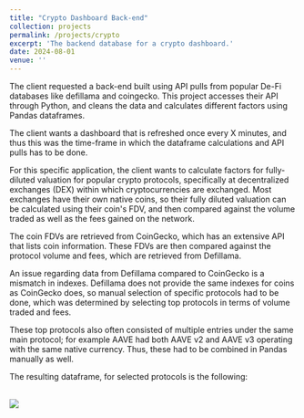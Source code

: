 ```yaml
---
title: "Crypto Dashboard Back-end"
collection: projects
permalink: /projects/crypto
excerpt: 'The backend database for a crypto dashboard.'
date: 2024-08-01
venue: ''
---
```


The client requested a back-end built using API pulls from popular De-Fi databases like defillama and coingecko. This project accesses their API through Python, and cleans the data and calculates different factors using Pandas dataframes.

The client wants a dashboard that is refreshed once every X minutes, and thus this was the time-frame in which the dataframe calculations and API pulls has to be done.

For this specific application, the client wants to calculate factors for fully-diluted valuation for popular crypto protocols, specifically at decentralized exchanges (DEX) within which cryptocurrencies are exchanged. Most exchanges have their own native coins, so their fully diluted valuation can be calculated using their coin's FDV, and then compared against the volume traded as well as the fees gained on the network.

The coin FDVs are retrieved from CoinGecko, which has an extensive API that lists coin information. These FDVs are then compared against the protocol volume and fees, which are retrieved from Defillama. 

An issue regarding data from Defillama compared to CoinGecko is a mismatch in indexes. Defillama does not provide the same indexes for coins as CoinGecko does, so manual selection of specific protocols had to be done, which was determined by selecting top protocols in terms of volume traded and fees.

These top protocols also often consisted of multiple entries under the same main protocol; for example AAVE had both AAVE v2 and AAVE v3 operating with the same native currency. Thus, these had to be combined in Pandas manually as well.

The resulting dataframe, for selected protocols is the following:

<br/><img src="/images/crypto.png">
